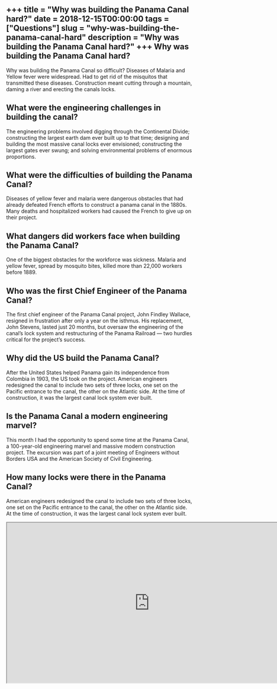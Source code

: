 +++
title = "Why was building the Panama Canal hard?"
date = 2018-12-15T00:00:00
tags = ["Questions"]
slug = "why-was-building-the-panama-canal-hard"
description = "Why was building the Panama Canal hard?"
+++
Why was building the Panama Canal hard?
---------------------------------------

Why was building the Panama Canal so difficult? Diseases of Malaria and Yellow fever were widespread. Had to get rid of the misquitos that transmitted these diseases. Construction meant cutting through a mountain, daming a river and erecting the canals locks.

What were the engineering challenges in building the canal?
-----------------------------------------------------------

The engineering problems involved digging through the Continental Divide; constructing the largest earth dam ever built up to that time; designing and building the most massive canal locks ever envisioned; constructing the largest gates ever swung; and solving environmental problems of enormous proportions.

What were the difficulties of building the Panama Canal?
--------------------------------------------------------

Diseases of yellow fever and malaria were dangerous obstacles that had already defeated French efforts to construct a panama canal in the 1880s. Many deaths and hospitalized workers had caused the French to give up on their project.

What dangers did workers face when building the Panama Canal?
-------------------------------------------------------------

One of the biggest obstacles for the workforce was sickness. Malaria and yellow fever, spread by mosquito bites, killed more than 22,000 workers before 1889.

Who was the first Chief Engineer of the Panama Canal?
-----------------------------------------------------

The first chief engineer of the Panama Canal project, John Findley Wallace, resigned in frustration after only a year on the isthmus. His replacement, John Stevens, lasted just 20 months, but oversaw the engineering of the canal’s lock system and restructuring of the Panama Railroad — two hurdles critical for the project’s success.

Why did the US build the Panama Canal?
--------------------------------------

After the United States helped Panama gain its independence from Colombia in 1903, the US took on the project. American engineers redesigned the canal to include two sets of three locks, one set on the Pacific entrance to the canal, the other on the Atlantic side. At the time of construction, it was the largest canal lock system ever built.

Is the Panama Canal a modern engineering marvel?
------------------------------------------------

This month I had the opportunity to spend some time at the Panama Canal, a 100-year-old engineering marvel and massive modern construction project. The excursion was part of a joint meeting of Engineers without Borders USA and the American Society of Civil Engineering.

How many locks were there in the Panama Canal?
----------------------------------------------

American engineers redesigned the canal to include two sets of three locks, one set on the Pacific entrance to the canal, the other on the Atlantic side. At the time of construction, it was the largest canal lock system ever built.

<iframe allow="accelerometer; autoplay; clipboard-write; encrypted-media; gyroscope; picture-in-picture" allowfullscreen="" class="__youtube_prefs__  epyt-is-override  no-lazyload" data-no-lazy="1" data-origheight="433" data-origwidth="770" data-skipgform_ajax_framebjll="" height="433" id="_ytid_81271" loading="lazy" src="https://www.youtube.com/embed/KgsxapE27NU?enablejsapi=1&autoplay=0&cc_load_policy=0&cc_lang_pref=&iv_load_policy=1&loop=0&modestbranding=0&rel=1&fs=1&playsinline=0&autohide=2&theme=dark&color=red&controls=1&" title="YouTube player" width="770"></iframe>